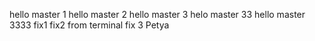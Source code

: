 hello master 1 
hello master 2
hello master 3
helo master 33
hello master 3333
fix1
fix2 from terminal
fix 3 Petya
